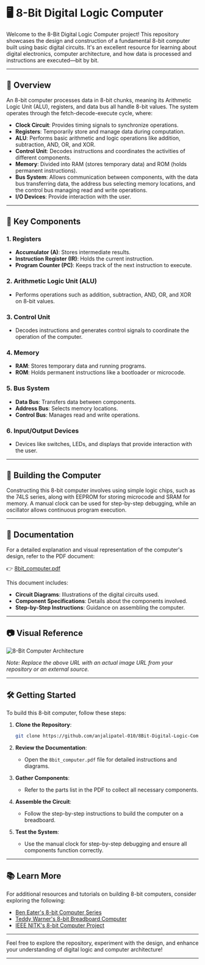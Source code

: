 # 🖥️ 8-Bit Digital Logic Computer

Welcome to the 8-Bit Digital Logic Computer project! This repository showcases the design and construction of a fundamental 8-bit computer built using basic digital circuits. It's an excellent resource for learning about digital electronics, computer architecture, and how data is processed and instructions are executed—bit by bit.

---

## 📘 Overview

An 8-bit computer processes data in 8-bit chunks, meaning its Arithmetic Logic Unit (ALU), registers, and data bus all handle 8-bit values. The system operates through the fetch-decode-execute cycle, where:

* **Clock Circuit**: Provides timing signals to synchronize operations.
* **Registers**: Temporarily store and manage data during computation.
* **ALU**: Performs basic arithmetic and logic operations like addition, subtraction, AND, OR, and XOR.
* **Control Unit**: Decodes instructions and coordinates the activities of different components.
* **Memory**: Divided into RAM (stores temporary data) and ROM (holds permanent instructions).
* **Bus System**: Allows communication between components, with the data bus transferring data, the address bus selecting memory locations, and the control bus managing read and write operations.
* **I/O Devices**: Provide interaction with the user.

---

## 🧠 Key Components

### 1. **Registers**

* **Accumulator (A)**: Stores intermediate results.
* **Instruction Register (IR)**: Holds the current instruction.
* **Program Counter (PC)**: Keeps track of the next instruction to execute.

### 2. **Arithmetic Logic Unit (ALU)**

* Performs operations such as addition, subtraction, AND, OR, and XOR on 8-bit values.

### 3. **Control Unit**

* Decodes instructions and generates control signals to coordinate the operation of the computer.

### 4. **Memory**

* **RAM**: Stores temporary data and running programs.
* **ROM**: Holds permanent instructions like a bootloader or microcode.

### 5. **Bus System**

* **Data Bus**: Transfers data between components.
* **Address Bus**: Selects memory locations.
* **Control Bus**: Manages read and write operations.

### 6. **Input/Output Devices**

* Devices like switches, LEDs, and displays that provide interaction with the user.

---

## 🔧 Building the Computer

Constructing this 8-bit computer involves using simple logic chips, such as the 74LS series, along with EEPROM for storing microcode and SRAM for memory. A manual clock can be used for step-by-step debugging, while an oscillator allows continuous program execution.

---

## 📄 Documentation

For a detailed explanation and visual representation of the computer's design, refer to the PDF document:

👉 [8bit\_computer.pdf](https://github.com/anjalipatel-010/8Bit-Digital-Logic-Computer/raw/main/8bit_computer.pdf)

This document includes:

* **Circuit Diagrams**: Illustrations of the digital circuits used.
* **Component Specifications**: Details about the components involved.
* **Step-by-Step Instructions**: Guidance on assembling the computer.

---

## 📷 Visual Reference

![8-Bit Computer Architecture](https://example.com/8bit_computer_architecture.png)

*Note: Replace the above URL with an actual image URL from your repository or an external source.*

---

## 🛠️ Getting Started

To build this 8-bit computer, follow these steps:

1. **Clone the Repository**:

   ```bash
   git clone https://github.com/anjalipatel-010/8Bit-Digital-Logic-Computer.git
   ```

2. **Review the Documentation**:

   * Open the `8bit_computer.pdf` file for detailed instructions and diagrams.

3. **Gather Components**:

   * Refer to the parts list in the PDF to collect all necessary components.

4. **Assemble the Circuit**:

   * Follow the step-by-step instructions to build the computer on a breadboard.

5. **Test the System**:

   * Use the manual clock for step-by-step debugging and ensure all components function correctly.

---

## 📚 Learn More

For additional resources and tutorials on building 8-bit computers, consider exploring the following:

* [Ben Eater's 8-bit Computer Series](https://eater.net/8bit)
* [Teddy Warner's 8-bit Breadboard Computer](https://teddywarner.org/Projects/8-bit/)
* [IEEE NITK's 8-bit Computer Project](https://github.com/IEEE-NITK/8-bit-Computer)

---

Feel free to explore the repository, experiment with the design, and enhance your understanding of digital logic and computer architecture!

---
